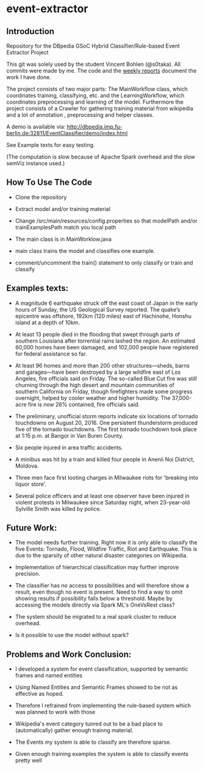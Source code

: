 # event-extractor

## Introduction

Repository for the DBpedia GSoC Hybrid Classifier/Rule-based Event Extractor Project

This git was solely used by the student Vincent Bohlen (@s0taka). All commits were made by me. The code and the [weekly reports](https://github.com/dbpedia/event-extractor/wiki/Weekly-Reports) document the work I have done.

The project consists of two major parts: The MainWorkflow class, which coordinates training, classifying, etc. and the LearningWorkflow, which coordinates preprocessing and learning of the model.
Furthermore the project consists of a Crawler for gathering training material from wikipedia and a lot of annotation
, preprocessing and helper classes.

A demo is available via: http://dbpedia.imp.fu-berlin.de:32811/EventClassifier/demo/index.html

See Example texts for easy testing.

(The computation is slow because of Apache Spark overhead and the slow semViz instance used.)

## How To Use The Code

* Clone the repository

* Extract model and/or training material

* Change /src/main/resources/config.properties so that modelPath and/or trainExamplesPath match you local path

* The main class is in MainWorklow.java

* main class trains the model and classifies one example.

* comment/uncomment the train() statement to only classify or train and classify

## Examples texts:

* A magnitude 6 earthquake struck off the east coast of Japan in the early hours of Sunday, the US Geological Survey reported. The quake’s epicentre was offshore, 192km (120 miles) east of Hachinohe, Honshu island at a depth of 10km.

* At least 13 people died in the flooding that swept through parts of southern Louisiana after torrential rains lashed the region. An estimated 60,000 homes have been damaged, and 102,000 people have registered for federal assistance so far.

* At least 96 homes and more than 200 other structures—sheds, barns and garages—have been destroyed by a large wildfire east of Los Angeles, fire officials said on Friday. The so-called Blue Cut fire was still churning through the high desert and mountain communities of southern California on Friday, though firefighters made some progress overnight, helped by cooler weather and higher humidity. The 37,000-acre fire is now 26% contained, fire officials said.

* The preliminary, unofficial storm reports indicate six locations of tornado touchdowns on August 20, 2016.
One persistent thunderstorm produced five of the tornado touchdowns. The first tornado touchdown took place at 1:15 p.m. at Bangor in Van Buren County.

* Six people injured in area traffic accidents.

* A minibus was hit by a train and killed four people in Anenii Noi District, Moldova.

* Three men face first looting charges in Milwaukee riots for 'breaking into liquor store'.

* Several police officers and at least one observer have been injured in violent protests in Milwaukee since Saturday night, when 23-year-old Sylville Smith was killed by police.

## Future Work: 

* The model needs further training. Right now it is only able to classify the five Events: Tornado, Flood, Wildfire Traffic, Riot and Earthquake. This is due to the sparsity of other natural disaster categories on Wikipedia. 

* Implementation of hierarchical classification may further improve precision.

* The classifier has no access to possibilities and will therefore show a result, even though no event is present. Need to find a way to omit showing results if possibility falls below a threshold. Maybe by accessing the models directly via Spark ML's OneVsRest class?

* The system should be migrated to a real spark cluster to reduce overhead.

* Is it possible to use the model without spark?

## Problems and Work Conclusion:
* I developed a system for event classification, supported by semantic frames and named entities

* Using Named Entities and Semantic Frames showed to be not as effective as hoped.

* Therefore I refrained from implementing the rule-based system which was planned to work with those

* Wikipedia's event category tunred out to be a bad place to (automatically) gather enough trainng material.

* The Events my system is able to classify are therefore sparse. 

* Given enough training examples the system is able to classify events pretty well